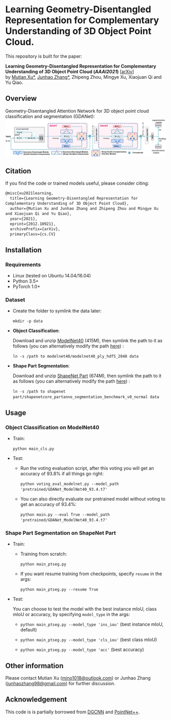 # Learning Geometry-Disentangled Representation for Complementary Understanding of 3D Object Point Cloud. 
This repository is built for the paper:

__Learning Geometry-Disentangled Representation for Complementary Understanding of 3D Object Point Cloud (_AAAI2021_)__ [[arXiv](https://arxiv.org/abs/2012.10921)]
<br>
by [Mutian Xu*](https://mutianxu.github.io/), [Junhao Zhang*](https://junhaozhang98.github.io/), Zhipeng Zhou, Mingye Xu, Xiaojuan Qi and Yu Qiao.


## Overview
Geometry-Disentangled Attention Network for 3D object point cloud classification and segmentation (GDANet):
<img src = './imgs/GDANet.jpg' width = 800>

## Citation
If you find the code or trained models useful, please consider citing:

    @misc{xu2021learning,
      title={Learning Geometry-Disentangled Representation for Complementary Understanding of 3D Object Point Cloud}, 
      author={Mutian Xu and Junhao Zhang and Zhipeng Zhou and Mingye Xu and Xiaojuan Qi and Yu Qiao},
      year={2021},
      eprint={2012.10921},
      archivePrefix={arXiv},
      primaryClass={cs.CV}


## Installation


### Requirements
* Linux (tested on Ubuntu 14.04/16.04)
* Python 3.5+
* PyTorch 1.0+

### Dataset
* Create the folder to symlink the data later:
    
    `mkdir -p data`
    
* __Object Classification__: 

    Download and unzip [ModelNet40](https://shapenet.cs.stanford.edu/media/modelnet40_ply_hdf5_2048.zip) (415M), then symlink the path to it as follows (you can alternatively modify the path [here](https://github.com/mutianxu/GDANet/blob/main/data_util.py#L12)) :
    
    `ln -s /path to modelnet40/modelnet40_ply_hdf5_2048 data`
    
* __Shape Part Segmentation__:
    
    Download and unzip [ShapeNet Part](https://shapenet.cs.stanford.edu/media/shapenetcore_partanno_segmentation_benchmark_v0_normal.zip) (674M), then symlink the path to it as follows (you can alternatively modify the path [here](https://github.com/mutianxu/GDANet/blob/main/data_util.py#L70)) :
    
    `ln -s /path to shapenet part/shapenetcore_partanno_segmentation_benchmark_v0_normal data`

## Usage

### Object Classification on ModelNet40
* Train:
 
    `python main_cls.py`

* Test:
    * Run the voting evaluation script, after this voting you will get an accuracy of 93.8% if all things go right:
    
        `python voting_eval_modelnet.py --model_path 'pretrained/GDANet_ModelNet40_93.4.t7'`
    
    * You can also directly evaluate our pretrained model without voting to get an accuracy of 93.4%:
    
        `python main.py --eval True --model_path 'pretrained/GDANet_ModelNet40_93.4.t7'`
    
### Shape Part Segmentation on ShapeNet Part
* Train:
    * Training from scratch:

        `python main_ptseg.py`
   
    * If you want resume training from checkpoints, specify `resume` in the args:

        `python main_ptseg.py --resume True`

* Test:

    You can choose to test the model with the best instance mIoU, class mIoU or accuracy, by specifying `model_type` in the args:
    
    * `python main_ptseg.py --model_type 'ins_iou'` (best instance mIoU, default)
    
    * `python main_ptseg.py --model_type 'cls_iou'` (best class mIoU)
    
    * `python main_ptseg.py --model_type 'acc'` (best accuracy)


## Other information

Please contact Mutian Xu (mino1018@outlook.com) or Junhao Zhang (junhaozhang98@gmail.com) for further discussion.

## Acknowledgement
This code is is partially borrowed from [DGCNN](https://github.com/WangYueFt/dgcnn) and [PointNet++](https://github.com/charlesq34/pointnet2).  